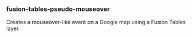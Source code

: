 ### fusion-tables-pseudo-mouseover

Creates a mouseover-like event on a Google map using a Fusion Tables layer.